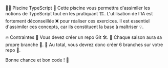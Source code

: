 🏊‍♂️ Piscine TypeScript 🚀
Cette piscine vous permettra d'assimiler les notions de TypeScript tout en les pratiquant 🏗️. L'utilisation de l'IA est fortement déconseillée ❌ pour réaliser ces exercices. Il est essentiel d'assimiler ces concepts, car ils constituent la base à maîtriser 💡.

🔥 Contraintes
🔹 Vous devez créer un repo Git 🛠️.
🔹 Chaque saison aura sa propre branche 🌿.
🔹 Au total, vous devrez donc créer 6 branches sur votre repo 📂.

Bonne chance et bon code ! 💪
